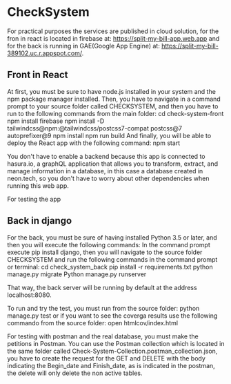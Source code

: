 # CheckSystem

For practical purposes the services are published in cloud solution, for the fron in react is located in firebase at: https://split-my-bill-app.web.app and for the back is running in GAE(Google App Engine) at: https://split-my-bill-389102.uc.r.appspot.com/.

## Front in React

At first, you must be sure to have node.js installed in your system and the npm package manager installed. Then, you have to navigate in a command prompt to your source folder called CHECKSYSTEM, and then you have to run to the following commands from the main folder:
cd check-system-front
npm install firebase
npm install -D tailwindcss@npm:@tailwindcss/postcss7-compat postcss@7 autoprefixer@9
npm install
npm run build
And finally, you will be able to deploy the React app with the following command:
npm start

You don't have to enable a backend because this app is connected to hasura.io, a graphQL application that allows you to transform, extract, and manage information in a database, in this case a database created in neon.tech, so you don't have to worry about other dependencies when running this web app.

For testing the app

## Back in django

For the back, you must be sure of having installed Python 3.5 or later, and then you will execute the following commands:
In the command prompt execute pip install django, then you will navigate to the source folder CHECKSYSTEM and run the following commands in the command prompt or terminal:
cd check_system_back
pip install -r requirements.txt
python manage.py migrate
Python manage.py runserver

That way, the back server will be running by default at the address localhost:8080.

To run and try the test, you must run from the source folder:
python manage.py test
or if you want to see the coverga results use the following commando from the source folder:
open htmlcov/index.html 

For testing with postman and the real database, you must make the petitions in Postman. You can use the Postman collection which is located in the same folder called Check-System-Collection.postman_collection.json, you have to create the request for the GET and DELETE with the body indicating the Begin_date and Finish_date, as is indicated in the postman, the delete will only delete the non active tables.


